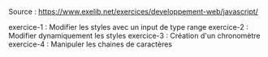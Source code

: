 Source : https://www.exelib.net/exercices/developpement-web/javascript/

exercice-1 : Modifier les styles avec un input de type range
exercice-2 : Modifier dynamiquement les styles
exercice-3 : Création d'un chronomètre
exercice-4 : Manipuler les chaines de caractères
